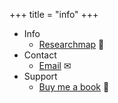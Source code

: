 +++
title = "info"
+++

- Info
  - [Researchmap](https://researchmap.jp/7000010542/) 📝
- Contact 
  - [Email](mailto:asanuma.kouki@outlook.com) ✉
- Support
  - [Buy me a book](https://www.buymeacoffee.com/asorbus) 📖
